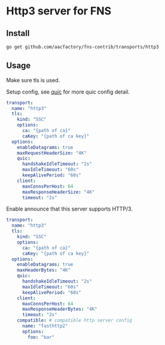 # Http3 server for FNS

## Install
```bash
go get github.com/aacfactory/fns-contrib/transports/http3
```

## Usage
Make sure tls is used.

Setup config, see [quic](https://github.com/quic-go/quic-go) for more quic config detail. 

```yaml
transport:
  name: "http3"
  tls:
    kind: "SSC"
    options:
      ca: "{path of ca}"
      caKey: "{path of ca key}"
  options:
    enableDatagrams: true
    maxRequestHeaderSize: "4K"
    quic:
      handshakeIdleTimeout: "2s"
      maxIdleTimeout: "60s"
      keepAlivePeriod: "60s"
    client:
      maxConnsPerHost: 64
      maxResponseHeaderSize: "4K"
      timeout: "2s"
```

Enable announce that this server supports HTTP/3.

```yaml
transport:
  name: "http3"
  tls:
    kind: "SSC"
    options:
      ca: "{path of ca}"
      caKey: "{path of ca key}"
  options:
    enableDatagrams: true
    maxHeaderBytes: "4K"
    quic:
      handshakeIdleTimeout: "2s"
      maxIdleTimeout: "60s"
      keepAlivePeriod: "60s"
    client:
      maxConnsPerHost: 64
      maxResponseHeaderBytes: "4K"
      timeout: "2s"
    compatible: # compatible http server config
      name: "fasthttp2" 
      options:
        foo: "bar"
```
